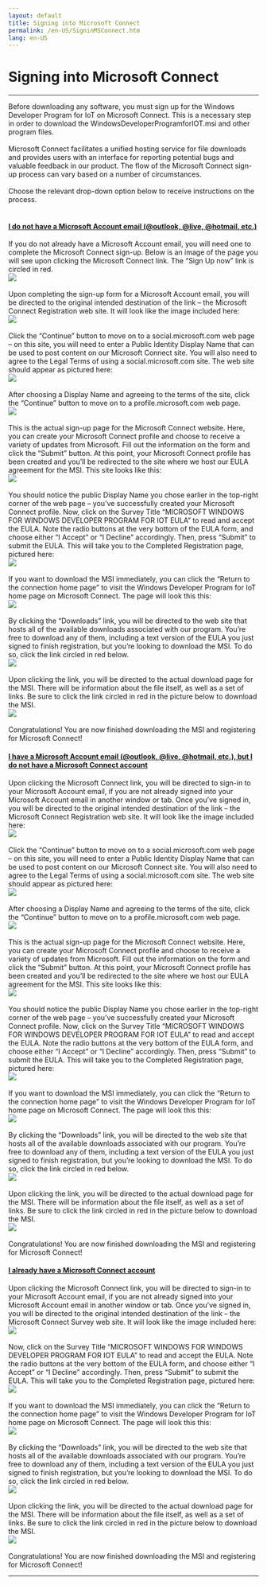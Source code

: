 ```yaml
---
layout: default
title: Signing into Microsoft Connect
permalink: /en-US/SigninMSConnect.htm
lang: en-US
---
```


<div class="container">
  <h1>Signing into Microsoft Connect</h1>
  <hr/>
  Before downloading any software, you must sign up for the Windows Developer Program for IoT on Microsoft Connect. This is a necessary step in order to download the WindowsDeveloperProgramforIOT.msi and other program files.
  <br/><br/>
  Microsoft Connect facilitates a unified hosting service for file downloads and provides users with an interface for reporting potential bugs and valuable feedback in our product. The flow of the Microsoft Connect sign-up process can vary based on a number of circumstances.
  <br/><br/>
  Choose the relevant drop-down option below to receive instructions on the process.
  <br/><br/>

  <div class="panel-group" id="accordion">
    <div class="panel panel-default">
      <div class="panel-heading">
        <h4 class="panel-title">
          <a data-toggle="collapse" data-parent="#accordion" href="#collapseOne">
            I do not have a Microsoft Account email (@outlook, @live, @hotmail, etc.)
          </a>
        </h4>
      </div>
      <div id="collapseOne" class="panel-collapse collapse">
        <div class="panel-body">
          If you do not already have a Microsoft Account email, you will need one to complete the Microsoft Connect sign-up. Below is an image of the page you will see upon clicking the Microsoft Connect link. The “Sign Up now” link is circled in red.
	      <br/><img src="{{site.baseurl}}/images/MSConnectSignup.png"><br/><br/>
          Upon completing the sign-up form for a Microsoft Account email, you will be directed to the original intended destination of the link – the Microsoft Connect Registration web site.  It will look like the image included here:
          <br/><img src="{{site.baseurl}}/images/MSConnectRegistration.png"><br/><br/>
          Click the “Continue” button to move on to a social.microsoft.com web page – on this site, you will need to enter a Public Identity Display Name that can be used to post content on our Microsoft Connect site.  You will also need to agree to the Legal Terms of using a social.microsoft.com site.  The web site should appear as pictured here:
          <br/><img src="{{site.baseurl}}/images/MSConnectCreateProfile.png"><br/><br/>
          After choosing a Display Name and agreeing to the terms of the site, click the “Continue” button to move on to a profile.microsoft.com web page.
          <br/><img src="{{site.baseurl}}/images/MSConnectProfileRegister.png"><br/><br/>
          This is the actual sign-up page for the Microsoft Connect website.  Here, you can create your Microsoft Connect profile and choose to receive a variety of updates from Microsoft.  Fill out the information on the form and click the “Submit” button.  At this point, your Microsoft Connect profile has been created and you’ll be redirected to the site where we host our EULA agreement for the MSI.  This site looks like this:
          <br/><img src="{{site.baseurl}}/images/MSConnectSurvey.png"><br/><br/>
	      You should notice the public Display Name you chose earlier in the top-right corner of the web page – you’ve successfully created your Microsoft Connect profile.  Now, click on the Survey Title “MICROSOFT WINDOWS FOR WINDOWS DEVELOPER PROGRAM FOR IOT EULA” to read and accept the EULA.  Note the radio buttons at the very bottom of the EULA form, and choose either “I Accept” or “I Decline” accordingly.  Then, press “Submit” to submit the EULA.  This will take you to the Completed Registration page, pictured here:
          <br/><img src="{{site.baseurl}}/images/MSConnectEULAThankYou.png"><br/><br/>
          If you want to download the MSI immediately, you can click the “Return to the connection home page” to visit the Windows Developer Program for IoT home page on Microsoft Connect.  The page will look this this:
          <br/><img src="{{site.baseurl}}/images/MSConnectWOD.png"><br/><br/>
	      By clicking the “Downloads” link, you will be directed to the web site that hosts all of the available downloads associated with our program.  You’re free to download any of them, including a text version of the EULA you just signed to finish registration, but you’re looking to download the MSI.  To do so, click the link circled in red below.
          <br/><img src="{{site.baseurl}}/images/MSConnectDownload.png"><br/><br/>
	      Upon clicking the link, you will be directed to the actual download page for the MSI.  There will be information about the file itself, as well as a set of links.  Be sure to click the link circled in red in the picture below to download the MSI.
	      <br/><img src="{{site.baseurl}}/images/ConnectDownloadClarification.png"><br/><br/>
          Congratulations! You are now finished downloading the MSI and registering for Microsoft Connect!
        </div>
      </div>
    </div>
    <div class="panel panel-default">
      <div class="panel-heading">
        <h4 class="panel-title">
          <a data-toggle="collapse" data-parent="#accordion" href="#collapseTwo">
            I have a Microsoft Account email (@outlook, @live, @hotmail, etc.), but I do not have a Microsoft Connect account
          </a>
        </h4>
      </div>
      <div id="collapseTwo" class="panel-collapse collapse">
        <div class="panel-body">
	      Upon clicking the Microsoft Connect link, you will be directed to sign-in to your Microsoft Account email, if you are not already signed into your Microsoft Account email in another window or tab. Once you’ve signed in, you will be directed to the original intended destination of the link – the Microsoft Connect Registration web site. It will look like the image included here:
		  <br/><img src="{{site.baseurl}}/images/MSConnectRegistration.png"><br/><br/>
		  Click the “Continue” button to move on to a social.microsoft.com web page – on this site, you will need to enter a Public Identity Display Name that can be used to post content on our Microsoft Connect site. You will also need to agree to the Legal Terms of using a social.microsoft.com site. The web site should appear as pictured here:
          <br/><img src="{{site.baseurl}}/images/MSConnectCreateProfile.png"><br/><br/>
          After choosing a Display Name and agreeing to the terms of the site, click the “Continue” button to move on to a profile.microsoft.com web page.
          <br/><img src="{{site.baseurl}}/images/MSConnectProfileRegister.png"><br/><br/>
          This is the actual sign-up page for the Microsoft Connect website.  Here, you can create your Microsoft Connect profile and choose to receive a variety of updates from Microsoft.  Fill out the information on the form and click the “Submit” button.  At this point, your Microsoft Connect profile has been created and you’ll be redirected to the site where we host our EULA agreement for the MSI.  This site looks like this:
          <br/><img src="{{site.baseurl}}/images/MSConnectSurvey.png"><br/><br/>
	      You should notice the public Display Name you chose earlier in the top-right corner of the web page – you’ve successfully created your Microsoft Connect profile.  Now, click on the Survey Title “MICROSOFT WINDOWS FOR WINDOWS DEVELOPER PROGRAM FOR IOT EULA” to read and accept the EULA.  Note the radio buttons at the very bottom of the EULA form, and choose either “I Accept” or “I Decline” accordingly.  Then, press “Submit” to submit the EULA.  This will take you to the Completed Registration page, pictured here:
          <br/><img src="{{site.baseurl}}/images/MSConnectEULAThankYou.png"><br/><br/>
          If you want to download the MSI immediately, you can click the “Return to the connection home page” to visit the Windows Developer Program for IoT home page on Microsoft Connect.  The page will look this this:
          <br/><img src="{{site.baseurl}}/images/MSConnectWOD.png"><br/><br/>
	      By clicking the “Downloads” link, you will be directed to the web site that hosts all of the available downloads associated with our program.  You’re free to download any of them, including a text version of the EULA you just signed to finish registration, but you’re looking to download the MSI.  To do so, click the link circled in red below.
          <br/><img src="{{site.baseurl}}/images/MSConnectDownload.png"><br/><br/>
	      Upon clicking the link, you will be directed to the actual download page for the MSI.  There will be information about the file itself, as well as a set of links.  Be sure to click the link circled in red in the picture below to download the MSI.
	      <br/><img src="{{site.baseurl}}/images/ConnectDownloadClarification.png"><br/><br/>
          Congratulations! You are now finished downloading the MSI and registering for Microsoft Connect!
        </div>
      </div>
    </div>
    <div class="panel panel-default">
      <div class="panel-heading">
        <h4 class="panel-title">
          <a data-toggle="collapse" data-parent="#accordion" href="#collapseThree">
            I already have a Microsoft Connect account
          </a>
        </h4>
      </div>
      <div id="collapseThree" class="panel-collapse collapse">
        <div class="panel-body">
		  Upon clicking the Microsoft Connect link, you will be directed to sign-in to your Microsoft Account email, if you are not already signed into your Microsoft Account email in another window or tab. Once you’ve signed in, you will be directed to the original intended destination of the link – the Microsoft Connect Survey web site. It will look like the image included here:
		  <br/><img src="{{site.baseurl}}/images/MSConnectSurvey.png"><br/><br/>
	      Now, click on the Survey Title “MICROSOFT WINDOWS FOR WINDOWS DEVELOPER PROGRAM FOR IOT EULA” to read and accept the EULA. Note the radio buttons at the very bottom of the EULA form, and choose either “I Accept” or “I Decline” accordingly. Then, press “Submit” to submit the EULA. This will take you to the Completed Registration page, pictured here:
          <br/><img src="{{site.baseurl}}/images/MSConnectEULAThankYou.png"><br/><br/>
          If you want to download the MSI immediately, you can click the “Return to the connection home page” to visit the Windows Developer Program for IoT home page on Microsoft Connect.  The page will look this this:
          <br/><img src="{{site.baseurl}}/images/MSConnectWOD.png"><br/><br/>
	      By clicking the “Downloads” link, you will be directed to the web site that hosts all of the available downloads associated with our program.  You’re free to download any of them, including a text version of the EULA you just signed to finish registration, but you’re looking to download the MSI.  To do so, click the link circled in red below.
          <br/><img src="{{site.baseurl}}/images/MSConnectDownload.png"><br/><br/>
	      Upon clicking the link, you will be directed to the actual download page for the MSI.  There will be information about the file itself, as well as a set of links.  Be sure to click the link circled in red in the picture below to download the MSI.
	      <br/><img src="{{site.baseurl}}/images/ConnectDownloadClarification.png"><br/><br/>
          Congratulations! You are now finished downloading the MSI and registering for Microsoft Connect!
        </div>
      </div>
    </div>
  </div>
  <hr/>
</div>
